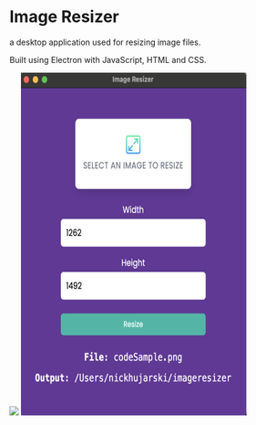 # Image Resizer

a desktop application used for resizing image files.

Built using Electron with JavaScript, HTML and CSS.

<img src='readmeImages/electronImageResizerMain.png.png' />
<img src='readmeImages/electronImageResizerForm.png' />
